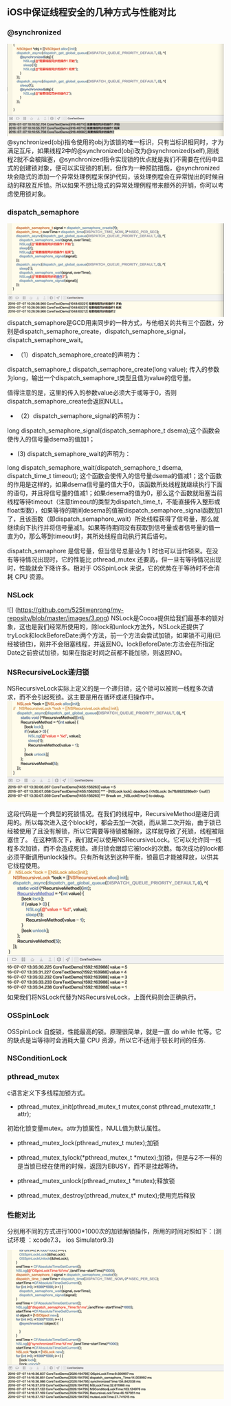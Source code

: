 ## iOS中保证线程安全的几种方式与性能对比

### @synchronized

![](https://github.com/525liwenrong/my-reposity/blob/master/images/1.png)
@synchronized(obj)指令使用的obj为该锁的唯一标识，只有当标识相同时，才为满足互斥，如果线程2中的@synchronized(obj)改为@synchronized(self),刚线程2就不会被阻塞，@synchronized指令实现锁的优点就是我们不需要在代码中显式的创建锁对象，便可以实现锁的机制，但作为一种预防措施，@synchronized块会隐式的添加一个异常处理例程来保护代码，该处理例程会在异常抛出的时候自动的释放互斥锁。所以如果不想让隐式的异常处理例程带来额外的开销，你可以考虑使用锁对象。


### dispatch_semaphore

![](https://github.com/525liwenrong/my-reposity/blob/master/images/2.png)
dispatch_semaphore是GCD用来同步的一种方式，与他相关的共有三个函数，分别是dispatch_semaphore_create，dispatch_semaphore_signal，dispatch_semaphore_wait。

- （1）dispatch_semaphore_create的声明为：

dispatch_semaphore_t dispatch_semaphore_create(long value);
传入的参数为long，输出一个dispatch_semaphore_t类型且值为value的信号量。

值得注意的是，这里的传入的参数value必须大于或等于0，否则dispatch_semaphore_create会返回NULL。

- （2）dispatch_semaphore_signal的声明为：

long dispatch_semaphore_signal(dispatch_semaphore_t dsema);这个函数会使传入的信号量dsema的值加1；

- (3) dispatch_semaphore_wait的声明为：

long dispatch_semaphore_wait(dispatch_semaphore_t dsema, dispatch_time_t timeout);
这个函数会使传入的信号量dsema的值减1；这个函数的作用是这样的，如果dsema信号量的值大于0，该函数所处线程就继续执行下面的语句，并且将信号量的值减1；如果desema的值为0，那么这个函数就阻塞当前线程等待timeout（注意timeout的类型为dispatch_time_t，不能直接传入整形或float型数），如果等待的期间desema的值被dispatch_semaphore_signal函数加1了，且该函数（即dispatch_semaphore_wait）所处线程获得了信号量，那么就继续向下执行并将信号量减1。如果等待期间没有获取到信号量或者信号量的值一直为0，那么等到timeout时，其所处线程自动执行其后语句。

dispatch_semaphore 是信号量，但当信号总量设为 1 时也可以当作锁来。在没有等待情况出现时，它的性能比 pthread_mutex 还要高，但一旦有等待情况出现时，性能就会下降许多。相对于 OSSpinLock 来说，它的优势在于等待时不会消耗 CPU 资源。

### NSLock
![] (https://github.com/525liwenrong/my-reposity/blob/master/images/3.png)
NSLock是Cocoa提供给我们最基本的锁对象，这也是我们经常所使用的，除lock和unlock方法外，NSLock还提供了tryLock和lockBeforeDate:两个方法，前一个方法会尝试加锁，如果锁不可用(已经被锁住)，刚并不会阻塞线程，并返回NO。lockBeforeDate:方法会在所指定Date之前尝试加锁，如果在指定时间之前都不能加锁，则返回NO。

### NSRecursiveLock递归锁
NSRecursiveLock实际上定义的是一个递归锁，这个锁可以被同一线程多次请求，而不会引起死锁。这主要是用在循环或递归操作中。
![](https://github.com/525liwenrong/my-reposity/blob/master/images/4.png)

这段代码是一个典型的死锁情况。在我们的线程中，RecursiveMethod是递归调用的。所以每次进入这个block时，都会去加一次锁，而从第二次开始，由于锁已经被使用了且没有解锁，所以它需要等待锁被解除，这样就导致了死锁，线程被阻塞住了。
在这种情况下，我们就可以使用NSRecursiveLock。它可以允许同一线程多次加锁，而不会造成死锁。递归锁会跟踪它被lock的次数。每次成功的lock都必须平衡调用unlock操作。只有所有达到这种平衡，锁最后才能被释放，以供其它线程使用。
![](https://github.com/525liwenrong/my-reposity/blob/master/images/5.png)
如果我们将NSLock代替为NSRecursiveLock，上面代码则会正确执行。
###  OSSpinLock
OSSpinLock 自旋锁，性能最高的锁。原理很简单，就是一直 do while 忙等。它的缺点是当等待时会消耗大量 CPU 资源，所以它不适用于较长时间的任务.
### NSConditionLock

### pthread_mutex
c语言定义下多线程加锁方式。

- pthread_mutex_init(pthread_mutex_t mutex,const pthread_mutexattr_t attr);

初始化锁变量mutex。attr为锁属性，NULL值为默认属性。

- pthread_mutex_lock(pthread_mutex_t mutex);加锁

- pthread_mutex_tylock(*pthread_mutex_t *mutex);加锁，但是与2不一样的是当锁已经在使用的时候，返回为EBUSY，而不是挂起等待。

- pthread_mutex_unlock(pthread_mutex_t *mutex);释放锁

- pthread_mutex_destroy(pthread_mutex_t* mutex);使用完后释放
### 性能对比
分别用不同的方式进行1000*1000次的加锁解锁操作，所用的时间对照如下：(测试环境 ：xcode7.3， ios Simulator9.3)

![](https://github.com/525liwenrong/my-reposity/blob/master/images/6.png)
